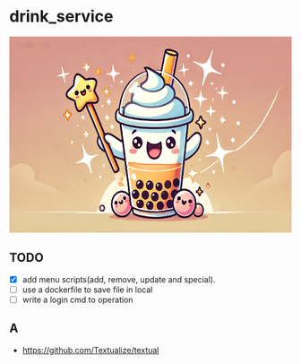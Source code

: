 # drink_service

<p align="center">
  <img src="files/banner.webp" alt="Alert Text" width="800" height="350">
</p>

## TODO  

- [x] add menu scripts(add, remove, update and special).
- [ ] use a dockerfile to save file in local
- [ ] write a login cmd to operation

## A

- https://github.com/Textualize/textual
